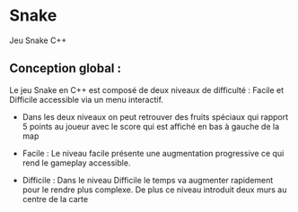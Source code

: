 # Snake
Jeu Snake C++

##  Conception global :

Le jeu Snake en C++ est composé de deux niveaux de difficulté : Facile et Difficile accessible via un menu interactif.

- Dans les deux niveaux on peut retrouver des fruits spéciaux qui rapport 5 points au joueur avec le score qui est affiché en bas à gauche de la map

- Facile :
Le niveau facile présente une augmentation progressive ce qui rend le gameplay accessible.

- Difficile :
  Dans le niveau Difficile le temps va augmenter rapidement pour le rendre plus complexe.
De plus ce niveau introduit deux murs au centre de la carte 
